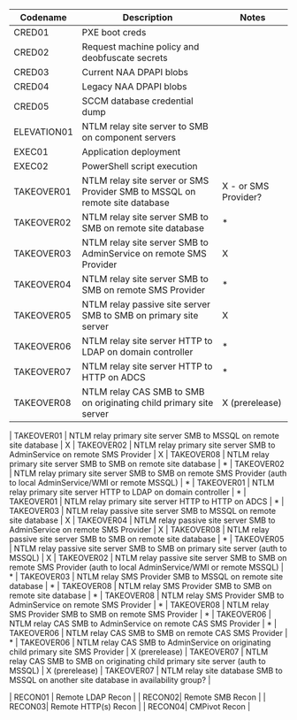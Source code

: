 | Codename | Description | Notes |
|---------|-------------|-------|
| CRED01 | PXE boot creds | 
| CRED02 | Request machine policy and deobfuscate secrets |
| CRED03 | Current NAA DPAPI blobs |
| CRED04 | Legacy NAA DPAPI blobs |
| CRED05 | SCCM database credential dump |
| ELEVATION01 | NTLM relay site server to SMB on component servers |
| EXEC01 | Application deployment |
| EXEC02 | PowerShell script execution |
| TAKEOVER01 | NTLM relay site server or SMS Provider SMB to MSSQL on remote site database | X - or SMS Provider?
| TAKEOVER02 | NTLM relay site server SMB to SMB on remote site database | *
| TAKEOVER03 | NTLM relay site server SMB to AdminService on remote SMS Provider | X
| TAKEOVER04 | NTLM relay site server SMB to SMB on remote SMS Provider | *
| TAKEOVER05 | NTLM relay passive site server SMB to SMB on primary site server | X
| TAKEOVER06 | NTLM relay site server HTTP to LDAP on domain controller | *
| TAKEOVER07 | NTLM relay site server HTTP to HTTP on ADCS | *
| TAKEOVER08 | NTLM relay CAS SMB to SMB on originating child primary site server | X (prerelease)


| TAKEOVER01 | NTLM relay primary site server SMB to MSSQL on remote site database | X
| TAKEOVER02 | NTLM relay primary site server SMB to AdminService on remote SMS Provider | X
| TAKEOVER08 | NTLM relay primary site server SMB to SMB on remote site database | *
| TAKEOVER02 | NTLM relay primary site server SMB to SMB on remote SMS Provider (auth to local AdminService/WMI or remote MSSQL) | *
| TAKEOVER01 | NTLM relay primary site server HTTP to LDAP on domain controller | *
| TAKEOVER01 | NTLM relay primary site server HTTP to HTTP on ADCS | *
| TAKEOVER03 | NTLM relay passive site server SMB to MSSQL on remote site database | X
| TAKEOVER04 | NTLM relay passive site server SMB to AdminService on remote SMS Provider | X
| TAKEOVER08 | NTLM relay passive site server SMB to SMB on remote site database | *
| TAKEOVER05 | NTLM relay passive site server SMB to SMB on primary site server (auth to MSSQL) | X
| TAKEOVER02 | NTLM relay passive site server SMB to SMB on remote SMS Provider (auth to local AdminService/WMI or remote MSSQL) | *
| TAKEOVER03 | NTLM relay SMS Provider SMB to MSSQL on remote site database | *
| TAKEOVER08 | NTLM relay SMS Provider SMB to SMB on remote site database | *
| TAKEOVER08 | NTLM relay SMS Provider SMB to AdminService on remote SMS Provider | *
| TAKEOVER08 | NTLM relay SMS Provider SMB to SMB on remote SMS Provider | *
| TAKEOVER06 | NTLM relay CAS SMB to AdminService on remote CAS SMS Provider | *
| TAKEOVER06 | NTLM relay CAS SMB to SMB on remote CAS SMS Provider | *
| TAKEOVER06 | NTLM relay CAS SMB to AdminService on originating child primary site SMS Provider | X (prerelease)
| TAKEOVER07 | NTLM relay CAS SMB to SMB on originating child primary site server (auth to MSSQL) | X (prerelease)
| TAKEOVER07 | NTLM relay site database SMB to MSSQL on another site database in availability group? | 

| RECON01 | Remote LDAP Recon |
| RECON02| Remote SMB Recon |
| RECON03| Remote HTTP(s) Recon |
| RECON04| CMPivot Recon |